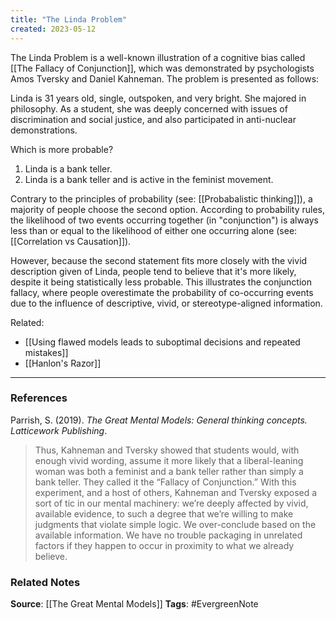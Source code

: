 ```yaml
---
title: "The Linda Problem"
created: 2023-05-12
---
```


The Linda Problem is a well-known illustration of a cognitive bias called [[The Fallacy of Conjunction]], which was demonstrated by psychologists Amos Tversky and Daniel Kahneman. The problem is presented as follows:

Linda is 31 years old, single, outspoken, and very bright. She majored in philosophy. As a student, she was deeply concerned with issues of discrimination and social justice, and also participated in anti-nuclear demonstrations.

Which is more probable?

1.  Linda is a bank teller.
2.  Linda is a bank teller and is active in the feminist movement.

Contrary to the principles of probability (see: [[Probabalistic thinking]]), a majority of people choose the second option. According to probability rules, the likelihood of two events occurring together (in "conjunction") is always less than or equal to the likelihood of either one occurring alone (see: [[Correlation vs Causation]]).

However, because the second statement fits more closely with the vivid description given of Linda, people tend to believe that it's more likely, despite it being statistically less probable. This illustrates the conjunction fallacy, where people overestimate the probability of co-occurring events due to the influence of descriptive, vivid, or stereotype-aligned information.

Related:
- [[Using flawed models leads to suboptimal decisions and repeated mistakes]]
- [[Hanlon's Razor]]

---
### References

Parrish, S. (2019). _The Great Mental Models: General thinking concepts. Latticework Publishing_.

> Thus, Kahneman and Tversky showed that students would, with enough vivid wording, assume it more likely that a liberal-leaning woman was both a feminist and a bank teller rather than simply a bank teller. They called it the “Fallacy of Conjunction.” With this experiment, and a host of others, Kahneman and Tversky exposed a sort of tic in our mental machinery: we’re deeply affected by vivid, available evidence, to such a degree that we’re willing to make judgments that violate simple logic. We over-conclude based on the available information. We have no trouble packaging in unrelated factors if they happen to occur in proximity to what we already believe.

### Related Notes
**Source**: [[The Great Mental Models]]
**Tags**: #EvergreenNote
